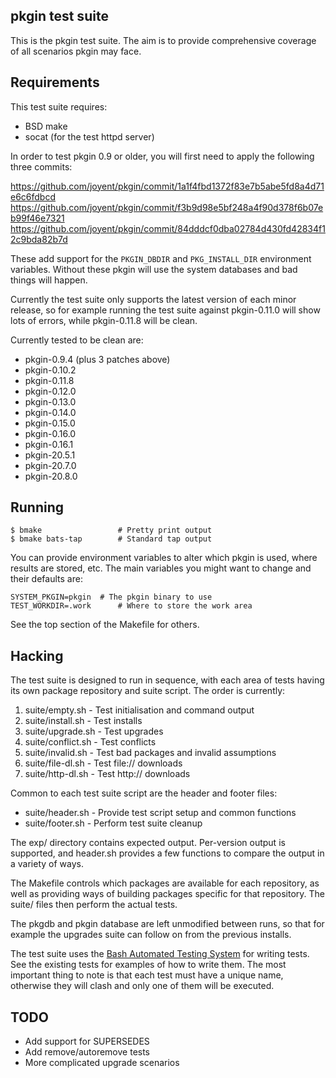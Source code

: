 ## pkgin test suite

This is the pkgin test suite.  The aim is to provide comprehensive coverage of
all scenarios pkgin may face.

## Requirements

This test suite requires:

* BSD make
* socat (for the test httpd server)

In order to test pkgin 0.9 or older, you will first need to apply the
following three commits:

https://github.com/joyent/pkgin/commit/1a1f4fbd1372f83e7b5abe5fd8a4d71e6c6fdbcd
https://github.com/joyent/pkgin/commit/f3b9d98e5bf248a4f90d378f6b07eb99f46e7321
https://github.com/joyent/pkgin/commit/84dddcf0dba02784d430fd42834f12c9bda82b7d

These add support for the `PKGIN_DBDIR` and `PKG_INSTALL_DIR` environment
variables.  Without these pkgin will use the system databases and bad things
will happen.

Currently the test suite only supports the latest version of each minor
release, so for example running the test suite against pkgin-0.11.0 will show
lots of errors, while pkgin-0.11.8 will be clean.

Currently tested to be clean are:

 * pkgin-0.9.4 (plus 3 patches above)
 * pkgin-0.10.2
 * pkgin-0.11.8
 * pkgin-0.12.0
 * pkgin-0.13.0
 * pkgin-0.14.0
 * pkgin-0.15.0
 * pkgin-0.16.0
 * pkgin-0.16.1
 * pkgin-20.5.1
 * pkgin-20.7.0
 * pkgin-20.8.0

## Running

```console
$ bmake                 # Pretty print output
$ bmake bats-tap        # Standard tap output
```

You can provide environment variables to alter which pkgin is used, where
results are stored, etc.  The main variables you might want to change and their
defaults are:

```
SYSTEM_PKGIN=pkgin	# The pkgin binary to use
TEST_WORKDIR=.work      # Where to store the work area
```

See the top section of the Makefile for others.

## Hacking

The test suite is designed to run in sequence, with each area of tests having
its own package repository and suite script.  The order is currently:

1. suite/empty.sh - Test initialisation and command output
2. suite/install.sh - Test installs
3. suite/upgrade.sh - Test upgrades
4. suite/conflict.sh - Test conflicts
5. suite/invalid.sh - Test bad packages and invalid assumptions
6. suite/file-dl.sh - Test file:// downloads
7. suite/http-dl.sh - Test http:// downloads

Common to each test suite script are the header and footer files:

* suite/header.sh - Provide test script setup and common functions
* suite/footer.sh - Perform test suite cleanup

The exp/ directory contains expected output.  Per-version output is supported,
and header.sh provides a few functions to compare the output in a variety of
ways.

The Makefile controls which packages are available for each repository, as well
as providing ways of building packages specific for that repository.  The
suite/ files then perform the actual tests.

The pkgdb and pkgin database are left unmodified between runs, so that for
example the upgrades suite can follow on from the previous installs.

The test suite uses the [Bash Automated Testing
System](https://github.com/sstephenson/bats) for writing tests.  See the
existing tests for examples of how to write them.  The most important thing to
note is that each test must have a unique name, otherwise they will clash and
only one of them will be executed.

## TODO

* Add support for SUPERSEDES
* Add remove/autoremove tests
* More complicated upgrade scenarios
